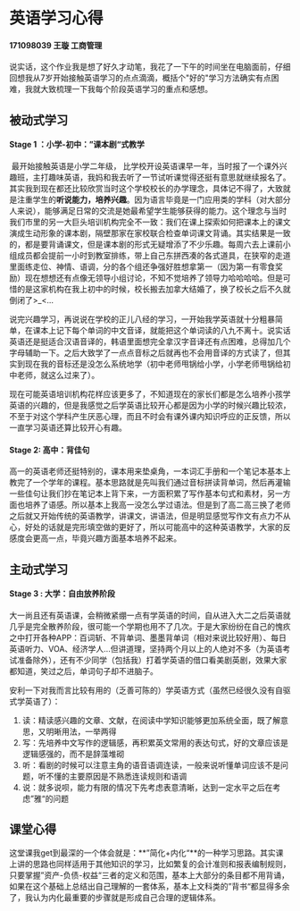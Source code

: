 # 英语学习心得

#### 171098039 王璇 工商管理

说实话，这个作业我是想了好久才动笔，我花了一下午的时间坐在电脑面前，仔细回想我从7岁开始接触英语学习的点点滴滴，概括个"好的"学习方法确实有点困难，我就大致梳理一下我每个阶段英语学习的重点和感想。

## 被动式学习

#### Stage 1 ：小学-初中：”课本剧“式教学

​		最开始接触英语是小学二年级， 比学校开设英语课早一年，当时报了一个课外兴趣班，主打趣味英语，我妈和我去听了一节试听课觉得还挺有意思就继续报名了。其实我到现在都还比较欣赏当时这个学校校长的办学理念，具体记不得了，大致就是注重学生的**听说能力，培养兴趣**。因为语言毕竟是一门应用类的学科（对大部分人来说），能够满足日常的交流是她最希望学生能够获得的能力。这个理念与当时我们市里的另一大巨头培训机构完全不一致：我们在课上探索如何把课本上的课文演成生动形象的课本剧，隔壁那家在家校联合检查单词课文背诵。其实结果是一致的，都是要背诵课文，但是课本剧的形式无疑增添了不少乐趣。每周六去上课前小组成员都会提前一小时到教室排练，带上自己东拼西凑的各式道具，在狭窄的走道里面练走位、神情、语调，分的各个组还争强好胜想拿第一（因为第一有零食奖励）现在想想还有点像无领导小组讨论，不知不觉培养了领导力哈哈哈哈。但是可惜的是这家机构在我上初中的时候，校长搬去加拿大结婚了，换了校长之后不久就倒闭了>_<...

​		说完兴趣学习，再说说在学校的正儿八经的学习，一开始我学英语就十分粗暴简单，在课本上记下每个单词的中文音译，就能把这个单词读的八九不离十。说实话英语还是挺适合汉语音译的，韩语里面想完全拿汉字音译还有点困难，总得加几个字母辅助一下。之后大致学了一点点音标之后就再也不会用音译的方式读了，但其实到现在我的音标还是没怎么系统地学（初中老师甩锅给小学，小学老师甩锅给初中老师，就这么过来了）。

​		现在可能英语培训机构花样应该更多了，不知道现在的家长们都是怎么培养小孩学英语的兴趣的，但是我感觉之后学英语比较开心都是因为小学的时候兴趣比较浓，不至于对这个学科产生厌恶心理，而且不时会有课外课内知识呼应的正反馈，所以一直学习英语还算比较开心有趣。



#### Stage 2:  高中：背佳句

​		高一的英语老师还挺特别的，课本用来垫桌角，一本词汇手册和一个笔记本基本上教完了一个学年的课程。基本思路就是先叫我们通过音标拼读背单词，然后再灌输一些佳句让我们抄在笔记本上背下来，一方面积累了写作基本句式和素材，另一方面也培养了语感。所以基本上我高一没怎么学过语法。但是到了高二高三换了老师之后就又开始传统的英语教学，讲课文，讲语法，但是明显感觉写作文有点力不从心，好处的话就是完形填空做的更好了，所以可能高中的这种英语教学，大家的反感度会更高一点，毕竟兴趣方面基本培养不起来。



## 主动式学习

#### Stage 3 : 大学：自由放养阶段

​		大一尚且还有英语课，会稍微紧绷一点有学英语的时间，自从进入大二之后英语就几乎是完全散养阶段，很可能一个学期也用不了几次。于是大家纷纷在自己的愧疚之中打开各种APP：百词斩、不背单词、墨墨背单词（相对来说比较好用）、每日英语听力、VOA、经济学人...但讲道理，坚持两个月以上的人绝对不多（为英语考试准备除外），还有不少同学（包括我）打着学英语的借口看美剧英剧，效果大家都知道，笑过之后，单词句子却不进脑子。

​		安利一下对我而言比较有用的（乏善可陈的）学英语方式（虽然已经很久没有自驱式学英语了）：

1. 读：精读感兴趣的文章、文献，在阅读中学知识能够更加系统全面，既了解意思，又明晰用法，一举两得
2. 写：先培养中文写作的逻辑感，再积累英文常用的表达句式，好的文章应该是逻辑感强的，而不是辞藻堆砌
3. 听：看剧的时候可以注意主角的语音语调连读，一般来说听懂单词应该不是问题，听不懂的主要原因是不熟悉连读规则和语调
4. 说：就多说呗，能力有限的情况下先考虑表意清晰，达到一定水平之后在考虑”雅“的问题



## 课堂心得

​		这堂课我get到最深的一个体会就是：**”简化+内化“**的一种学习思路。其实课上讲的思路也同样适用于其他知识的学习，比如繁复的会计准则和报表编制规则，只要掌握”资产-负债-权益“三者的定义和范围，基本上大部分的条目都不用背诵，如果在这个基础上总结出自己理解的一套体系，基本上文科类的”背书“都显得多余了，我认为内化最重要的步骤就是形成自己合理的逻辑体系。

